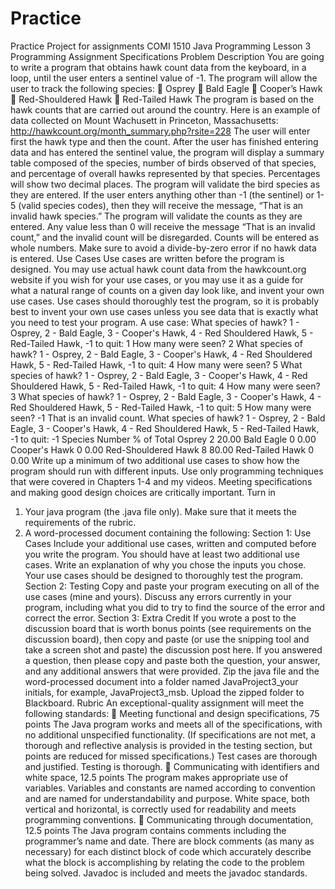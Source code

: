 # Practice
Practice Project for assignments
COMI 1510 Java Programming Lesson 3 Programming Assignment
Specifications
Problem Description
You are going to write a program that obtains hawk count data from the keyboard, in a loop, until the user enters a sentinel value of -1.
The program will allow the user to track the following species:
 Osprey
 Bald Eagle
 Cooper’s Hawk
 Red-Shouldered Hawk
 Red-Tailed Hawk
The program is based on the hawk counts that are carried out around the country. Here is an example of data collected on Mount Wachusett in Princeton, Massachusetts:
http://hawkcount.org/month_summary.php?rsite=228
The user will enter first the hawk type and then the count. After the user has finished entering data and has entered the sentinel value, the program will display a summary table composed of the species, number of birds observed of that species, and percentage of overall hawks represented by that species. Percentages will show two decimal places.
The program will validate the bird species as they are entered. If the user enters anything other than -1 (the sentinel) or 1-5 (valid species codes), then they will receive the message, “That is an invalid hawk species.”
The program will validate the counts as they are entered. Any value less than 0 will receive the message “That is an invalid count,” and the invalid count will be disregarded. Counts will be entered as whole numbers.
Make sure to avoid a divide-by-zero error if no hawk data is entered.
Use Cases
Use cases are written before the program is designed.
You may use actual hawk count data from the hawkcount.org website if you wish for your use cases, or you may use it as a guide for what a natural range of counts on a given day look like, and invent your own use cases. Use cases should thoroughly test the program, so it is probably best to invent your own use cases unless you see data that is exactly what you need to test your program.
A use case:
What species of hawk?
1 - Osprey, 2 - Bald Eagle, 3 - Cooper's Hawk, 4 - Red Shouldered Hawk, 5 - Red-Tailed Hawk, -1 to quit: 1
How many were seen? 2
What species of hawk?
1 - Osprey, 2 - Bald Eagle, 3 - Cooper's Hawk, 4 - Red Shouldered Hawk, 5 - Red-Tailed Hawk, -1 to quit: 4
How many were seen? 5
What species of hawk?
1 - Osprey, 2 - Bald Eagle, 3 - Cooper's Hawk, 4 - Red Shouldered Hawk, 5 - Red-Tailed Hawk, -1 to quit: 4
How many were seen? 3
What species of hawk?
1 - Osprey, 2 - Bald Eagle, 3 - Cooper's Hawk, 4 - Red Shouldered Hawk, 5 - Red-Tailed Hawk, -1 to quit: 5
How many were seen? -1
That is an invalid count.
What species of hawk?
1 - Osprey, 2 - Bald Eagle, 3 - Cooper's Hawk, 4 - Red Shouldered Hawk, 5 - Red-Tailed Hawk, -1 to quit: -1
Species Number % of Total
Osprey 2 20.00
Bald Eagle 0 0.00
Cooper's Hawk 0 0.00
Red-Shouldered Hawk 8 80.00
Red-Tailed Hawk 0 0.00
Write up a minimum of two additional use cases to show how the program should run with different inputs.
Use only programming techniques that were covered in Chapters 1-4 and my videos. Meeting specifications and making good design choices are critically important.
Turn in
1. Your java program (the .java file only). Make sure that it meets the requirements of the rubric.
2. A word-processed document containing the following:
Section 1: Use Cases
Include your additional use cases, written and computed before you write the program. You should have at least two additional use cases. Write an explanation of why you chose the inputs you chose. Your use cases should be designed to thoroughly test the program.
Section 2: Testing
Copy and paste your program executing on all of the use cases (mine and yours). Discuss any errors currently in your program, including what you did to try to find the source of the error and correct the error.
Section 3: Extra Credit
If you wrote a post to the discussion board that is worth bonus points (see requirements on the discussion board), then copy and paste (or use the snipping tool and take a screen shot and paste) the discussion post here. If you answered a question, then please copy and paste both the question, your answer, and any additional answers that were provided.
Zip the java file and the word-processed document into a folder named JavaProject3_your initials, for example, JavaProject3_msb.
Upload the zipped folder to Blackboard.
Rubric
An exceptional-quality assignment will meet the following standards:
 Meeting functional and design specifications, 75 points The Java program works and meets all of the specifications, with no additional unspecified functionality. (If specifications are not met, a thorough and reflective analysis is provided in the testing section, but points are reduced for missed specifications.) Test cases are thorough and justified. Testing is thorough.
 Communicating with identifiers and white space, 12.5 points The program makes appropriate use of variables. Variables and constants are named according to convention and are named for understandability and purpose. White space, both vertical and horizontal, is correctly used for readability and meets programming conventions.
 Communicating through documentation, 12.5 points The Java program contains comments including the programmer’s name and date. There are block comments (as many as necessary) for each distinct block of code which accurately describe what the block is accomplishing by relating the code to the problem being solved. Javadoc is included and meets the javadoc standards.
